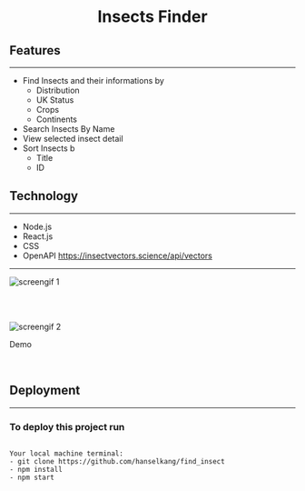 <div align="center">
  
# Insects Finder
  
</div>


## Features
----------

* Find Insects and their informations by
  - Distribution
  - UK Status
  - Crops
  - Continents
* Search Insects By Name 
* View selected insect detail
* Sort Insects b
  - Title
  - ID



## Technology
----------

* Node.js
* React.js
* CSS
* OpenAPI https://insectvectors.science/api/vectors


  
----------

  
![screengif 1](https://user-images.githubusercontent.com/43307207/170098848-4b65bb75-1f3e-4e46-9cf5-508b53e10426.gif)

<br>
<br>

![screengif 2](https://user-images.githubusercontent.com/43307207/170098890-8d4d736f-512c-44c8-ad53-b9bca1ee9bab.gif)

Demo

<br>




## Deployment
----------

### To deploy this project run

```

Your local machine terminal:
- git clone https://github.com/hanselkang/find_insect
- npm install
- npm start

```
